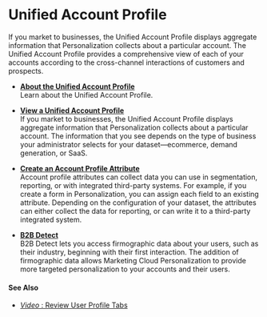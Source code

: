 

# Unified Account Profile

If you market to businesses, the Unified Account Profile displays aggregate
information that Personalization collects about a particular account. The
Unified Account Profile provides a comprehensive view of each of your accounts
according to the cross-channel interactions of customers and prospects.

  * **[About the Unified Account Profile](https://help.salesforce.com/s/articleView?id=sf.mc_pers_unified_account_profile_about.htm&language=en_US&type=5)**  
Learn about the Unified Account Profile.

  * **[View a Unified Account Profile](https://help.salesforce.com/s/articleView?id=sf.mc_pers_unified_account_profile_view.htm&language=en_US&type=5)**  
If you market to businesses, the Unified Account Profile displays aggregate
information that Personalization collects about a particular account. The
information that you see depends on the type of business your administrator
selects for your dataset—ecommerce, demand generation, or SaaS.

  * **[Create an Account Profile Attribute](https://help.salesforce.com/s/articleView?id=sf.mc_pers_account_profile_attributes_create.htm&language=en_US&type=5)**  
Account profile attributes can collect data you can use in segmentation,
reporting, or with integrated third-party systems. For example, if you create
a form in Personalization, you can assign each field to an existing attribute.
Depending on the configuration of your dataset, the attributes can either
collect the data for reporting, or can write it to a third-party integrated
system.

  * **[B2B Detect](https://help.salesforce.com/s/articleView?id=sf.mc_pers_b2b_detect.htm&language=en_US&type=5)**  
B2B Detect lets you access firmographic data about your users, such as their
industry, beginning with their first interaction. The addition of firmographic
data allows Marketing Cloud Personalization to provide more targeted
personalization to your accounts and their users.

#### See Also

  * [ _Video_ : Review User Profile Tabs](https://www.youtube.com/watch?v=ZTl-BVpTXWg)

